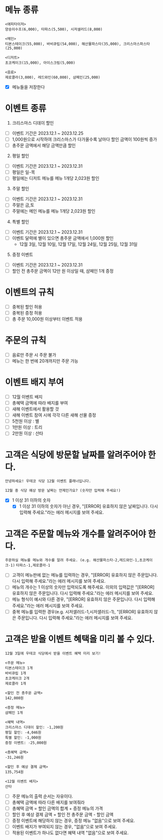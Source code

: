 # 메뉴 종류

```
<애피타이저>
양송이수프(6,000), 타파스(5,500), 시저샐러드(8,000)

<메인>
티본스테이크(55,000), 바비큐립(54,000), 해산물파스타(35,000), 크리스마스파스타(25,000)

<디저트>
초코케이크(15,000), 아이스크림(5,000)

<음료>
제로콜라(3,000), 레드와인(60,000), 샴페인(25,000)
```

- [x] 메뉴들을 저장한다

# 이벤트 종류

1. 크리스마스 디데이 할인

- [ ] 이벤트 기간은 2023.12.1 ~ 2023.12.25
- [ ] 1,000원으로 시작하여 크리스마스가 다가올수록 날마다 할인 금액이 100원씩 증가
- [ ] 총주문 금액에서 해당 금액만큼 할인

2. 평일 할인

- [ ] 이벤트 기간은 2023.12.1 ~ 2023.12.31
- [ ] 평일은 일-목
- [ ] 평일에는 디저트 메뉴를 메뉴 1개당 2,023원 할인

3. 주말 할인

- [ ] 이벤트 기간은 2023.12.1 ~ 2023.12.31
- [ ] 주말은 금,토
- [ ] 주말에는 메인 메뉴를 메뉴 1개당 2,023원 할인

4. 특별 할인

- [ ] 이벤트 기간은 2023.12.1 ~ 2023.12.31
- [ ] 이벤트 달력에 별이 있으면 총주문 금액에서 1,000원 할인
    - 12월 3일, 12월 10일, 12월 17일, 12월 24일, 12월 25일, 12월 31일

5. 증정 이벤트

- [ ] 이벤트 기간은 2023.12.1 ~ 2023.12.31
- [ ] 할인 전 총주문 금액이 12만 원 이상일 때, 샴페인 1개 증정

# 이벤트의 규칙

- [ ] 중복된 할인 허용
- [ ] 중복된 증정 허용
- [ ] 총 주문 10,000원 이상부터 이벤트 적용

# 주문의 규칙

- [ ] 음료만 주문 시 주문 불가
- [ ] 메뉴는 한 번에 20개까지만 주문 가능

# 이벤트 배지 부여

- [ ] 12월 이벤트 배지
- [ ] 총혜택 금액에 따라 배지를 부여
- [ ] 새해 이벤트에서 활용할 것
- [ ] 새해 이벤트 참여 시에 각각 다른 새해 선물 증정
- [ ] 5천원 이상 : 별
- [ ] 1만원 이상 : 트리
- [ ] 2만원 이상 : 산타

# 고객은 식당에 방문할 날짜를 알려주어야 한다.

```안녕하세요! 우테코 식당 12월 이벤트 플래너입니다.```

```
12월 중 식당 예상 방문 날짜는 언제인가요? (숫자만 입력해 주세요!)
```

- [x] 1 이상 31 이하의 숫자
    - [x] 1 이상 31 이하의 숫자가 아닌 경우, "[ERROR] 유효하지 않은 날짜입니다. 다시 입력해 주세요."라는 에러 메시지를 보여 주세요.

# 고객은 주문할 메뉴와 개수를 알려주어야 한다.

```주문하실 메뉴를 메뉴와 개수를 알려 주세요. (e.g. 해산물파스타-2,레드와인-1,초코케이크-1)```
```타파스-1,제로콜라-1 ```

- [ ] 고객이 메뉴판에 없는 메뉴를 입력하는 경우, "[ERROR] 유효하지 않은 주문입니다. 다시 입력해 주세요."라는 에러 메시지를 보여 주세요.
- [ ] 메뉴의 개수는 1 이상의 숫자만 입력되도록 해주세요. 이외의 입력값은 "[ERROR] 유효하지 않은 주문입니다. 다시 입력해 주세요."라는 에러 메시지를 보여 주세요.
- [ ] 메뉴 형식이 예시와 다른 경우, "[ERROR] 유효하지 않은 주문입니다. 다시 입력해 주세요."라는 에러 메시지를 보여 주세요.
- [ ] 중복 메뉴를 입력한 경우(e.g. 시저샐러드-1,시저샐러드-1), "[ERROR] 유효하지 않은 주문입니다. 다시 입력해 주세요."라는 에러 메시지를 보여 주세요.

# 고객은 받을 이벤트 혜택을 미리 볼 수 있다.

```
12월 3일에 우테코 식당에서 받을 이벤트 혜택 미리 보기!
 
<주문 메뉴>
티본스테이크 1개
바비큐립 1개
초코케이크 2개
제로콜라 1개
 
<할인 전 총주문 금액>
142,000원
 
<증정 메뉴>
샴페인 1개
 
<혜택 내역>
크리스마스 디데이 할인: -1,200원
평일 할인: -4,046원
특별 할인: -1,000원
증정 이벤트: -25,000원
 
<총혜택 금액>
-31,246원
 
<할인 후 예상 결제 금액>
135,754원
 
<12월 이벤트 배지>
산타
```

- [ ] 주문 메뉴의 출력 순서는 자유이다.
- [ ] 총혜택 금액에 따라 다른 배지를 보여줘라
- [ ] 총혜택 금액 = 할인 금액의 합계 + 증정 메뉴의 가격
- [ ] 할인 후 예상 결제 금액 = 할인 전 총주문 금액 - 할인 금액
- [ ] 증정 이벤트에 해당하지 않는 경우, 증정 메뉴 "없음"으로 보여 주세요.
- [ ] 이벤트 배지가 부여되지 않는 경우, "없음"으로 보여 주세요.
- [ ] 적용된 이벤트가 하나도 없다면 혜택 내역 "없음"으로 보여 주세요.
